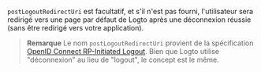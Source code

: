 `postLogoutRedirectUri` est facultatif, et s'il n'est pas fourni, l'utilisateur sera redirigé vers une page par défaut de Logto après une déconnexion réussie (sans être redirigé vers votre application).

> **Remarque**
> Le nom `postLogoutRedirectUri` provient de la spécification [OpenID Connect RP-Initiated Logout](https://openid.net/specs/openid-connect-rpinitiated-1_0.html). Bien que Logto utilise "déconnexion" au lieu de "logout", le concept est le même.
